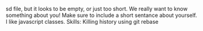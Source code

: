sd
file, but it looks to be empty, or just too short. We really want to know something about you! Make sure to include a short sentance about yourself.
I like javascript classes. 
Skills: Killing history using git rebase
